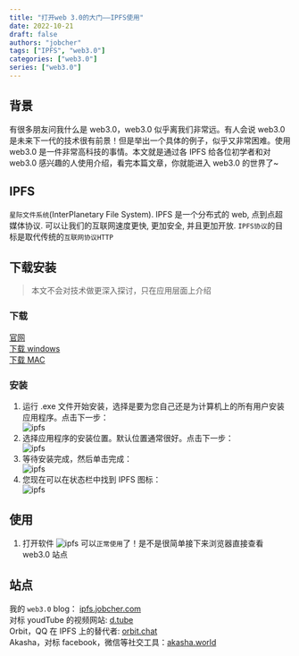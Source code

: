 ```yaml
---
title: "打开web 3.0的大门——IPFS使用"
date: 2022-10-21
draft: false
authors: "jobcher"
tags: ["IPFS", "web3.0"]
categories: ["web3.0"]
series: ["web3.0"]
---
```


## 背景

有很多朋友问我什么是 web3.0，web3.0 似乎离我们非常远。有人会说 web3.0 是未来下一代的技术很有前景！但是举出一个具体的例子，似乎又非常困难。使用 web3.0 是一件非常高科技的事情。本文就是通过各 IPFS 给各位初学者和对 web3.0 感兴趣的人使用介绍，看完本篇文章，你就能进入 web3.0 的世界了~

## IPFS

`星际文件系统`(InterPlanetary File System). IPFS 是一个分布式的 web, 点到点超媒体协议. 可以让我们的互联网速度更快, 更加安全, 并且更加开放. `IPFS协议`的目标是取代传统的`互联网协议HTTP`

## 下载安装

> 本文不会对技术做更深入探讨，只在应用层面上介绍

### 下载

[官网](https://docs.ipfs.tech/install/ipfs-desktop/#windows)  
[下载 windows](https://github.com/ipfs/ipfs-desktop/releases/download/v0.24.0/IPFS-Desktop-Setup-0.24.0.exe)  
[下载 MAC](https://github.com/ipfs/ipfs-desktop/releases/download/v0.24.0/IPFS-Desktop-0.24.0.dmg)

### 安装

1. 运行 .exe 文件开始安装，选择是要为您自己还是为计算机上的所有用户安装应用程序。点击下一步：  
   ![ipfs](/images/install-windows-install-options.93daddc8.png)
2. 选择应用程序的安装位置。默认位置通常很好。点击下一步：  
   ![ipfs](/images/install-windows-install-location.6b405e91.png)
3. 等待安装完成，然后单击完成：  
   ![ipfs](/images/install-windows-install-finish.0b8dd163.png)
4. 您现在可以在状态栏中找到 IPFS 图标：  
   ![ipfs](/images/install-windows-ipfs-desktop-status-bar.bb794c27.png)

## 使用

1. 打开软件
   ![ipfs](/images/IPFS-open.png)
   可以`正常使用`了！是不是很简单接下来浏览器直接查看 web3.0 站点

## 站点

我的 `web3.0` blog： [ipfs.jobcher.com](https://ipfs.jobcher.com)  
对标 youdTube 的视频网站: [d.tube](https://ipfs.io/ipfs/QmbMtArYSo3DPjVFiyPdiJu1wsWFeFAEMikD8EMGwdNZwt/)  
Orbit，QQ 在 IPFS 上的替代者: [orbit.chat](https://orbit.chat)  
Akasha，对标 facebook，微信等社交工具：[akasha.world](https://akasha.world)
